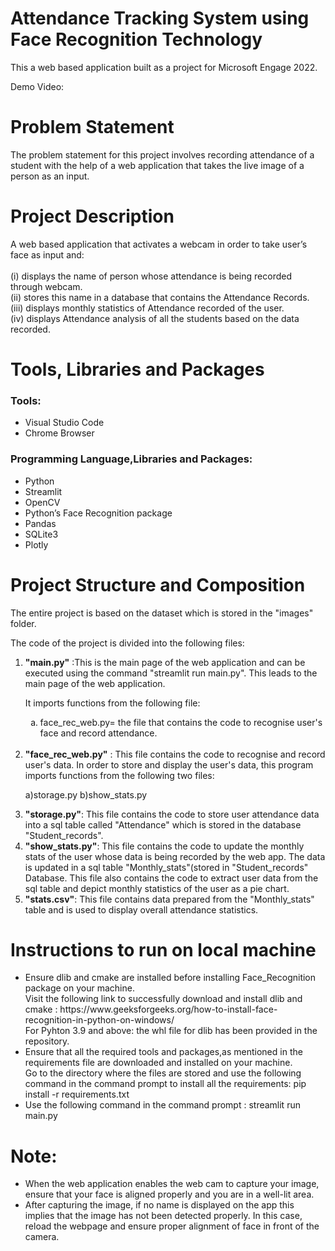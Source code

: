 <h1> Attendance Tracking System using Face Recognition Technology </h1>

This a web based application built as a project for Microsoft Engage 2022.

Demo Video: 

<h1>Problem Statement</h1>
The problem statement for this project involves recording attendance of a student with the help of a web application that takes the live image of a person as an input.

<h1>Project Description</h1>
A web based application that activates a webcam in order to take user’s face as input and:<br><br>
  (i) displays the name of person whose attendance is being recorded through webcam.<br>
  (ii) stores this name in a database that contains the Attendance Records.<br>
  (iii) displays monthly statistics of Attendance recorded of the user.<br>
  (iv) displays Attendance analysis of all the students based on the data recorded. <br>

<h1>Tools, Libraries and Packages</h1>
<h3>Tools:</h3>
<ul>
 <li>Visual Studio Code</li>
<li>Chrome Browser</li></ul>
<h3>Programming Language,Libraries and Packages:</h3>
<ul>
  <li>Python</li>
<li>Streamlit</li>
<li>OpenCV</li>
<li>Python’s Face Recognition package</li>
<li>Pandas</li>
<li>SQLite3</li>
<li>Plotly</li></ul>

<h1>Project Structure and Composition</h1>
The entire project is based on the dataset which is stored in the "images" folder.

The code of the project is divided into the following files:<p>
<ol type=1>  
  <li><b>"main.py"</b> :This is the main page of the web application and can be executed using the command "streamlit run main.py". This leads to the main page of the web application.
             <p>It imports functions from the following file:
               <ol type=a>
               <li>face_rec_web.py= the file that contains the code to recognise user's face and record attendance.</li></ol><br>
  </li>                
  <li><b>"face_rec_web.py"</b> : This file contains the code to recognise and record user's data. In order to store and display the user's data, this program imports functions from the following two files:
  <p> a)storage.py b)show_stats.py</li>
                      
  <li><b>"storage.py"</b>: This file contains the code to store user attendance data into a sql table called "Attendance" which is stored in the database "Student_records".</li>

  <li><b>"show_stats.py"</b>: This file contains the code to update the monthly stats of the user whose data is being recorded by the web app. The data is updated in a sql table "Monthly_stats"(stored in "Student_records" Database.
                   This file also contains the code to extract user data from the sql table and depict monthly statistics of the user as a pie chart.</li>

  <li><b>"stats.csv"</b>: This file contains data prepared from the "Monthly_stats" table and is used to display overall attendance statistics.</li></ol>

 <h1> Instructions to run on local machine </h1>                    
 <ul>
 <li> Ensure dlib and cmake are installed before installing Face_Recognition package on your machine.<br> Visit the following link to successfully download and           install dlib and cmake : https://www.geeksforgeeks.org/how-to-install-face-recognition-in-python-on-windows/ <br>
      For Pyhton 3.9 and above: the whl file for dlib has been provided in the repository.    
  </li>
  <li> Ensure that all the required tools and packages,as mentioned in the requirements file are downloaded and installed on your machine.
    <br>Go to the directory where the files are stored and use the following command in the command prompt to install all the requirements: pip install -r requirements.txt
  </li>
  <li> Use the following command in the command prompt : streamlit run main.py</li>
  </ul>
<h1>Note:</h1>
<ul>
  <li> When the web application enables the web cam to capture your image, ensure that your face is aligned properly and you are in a well-lit area.</li>
  <li> After capturing the image, if no name is displayed on the app this implies that the image has not been detected properly. In this case, reload the webpage and ensure proper alignment of face in front of the camera.</li></ul>
 
